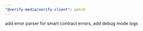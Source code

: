 ```yaml
---
"@verify-media/verify-client": patch
---
```


add error parser for smart contract errors, add debug mode logs
